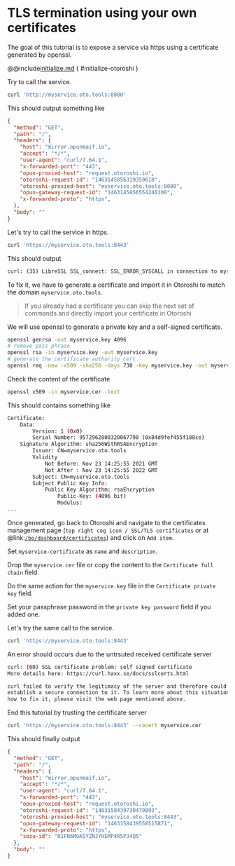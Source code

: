 # TLS termination using your own certificates

The goal of this tutorial is to expose a service via https using a certificate generated by openssl.

@@include[initialize.md](../includes/initialize.md) { #initialize-otoroshi }

Try to call the service.

```sh
curl 'http://myservice.oto.tools:8080'
```

This should output something like

```json
{
  "method": "GET",
  "path": "/",
  "headers": {
    "host": "mirror.opunmaif.io",
    "accept": "*/*",
    "user-agent": "curl/7.64.1",
    "x-forwarded-port": "443",
    "opun-proxied-host": "request.otoroshi.io",
    "otoroshi-request-id": "1463145856319359618",
    "otoroshi-proxied-host": "myservice.oto.tools:8080",
    "opun-gateway-request-id": "1463145856554240100",
    "x-forwarded-proto": "https",
  },
  "body": ""
}
```

Let's try to call the service in https.

```sh
curl 'https://myservice.oto.tools:8443'
```

This should output

```sh
curl: (35) LibreSSL SSL_connect: SSL_ERROR_SYSCALL in connection to myservice.oto.tools:8443
```

To fix it, we have to generate a certificate and import it in Otoroshi to match the domain `myservice.oto.tools`.

> If you already had a certificate you can skip the next set of commands and directly import your certificate in Otoroshi

We will use openssl to generate a private key and a self-signed certificate.

```sh
openssl genrsa -out myservice.key 4096
# remove pass phrase
openssl rsa -in myservice.key -out myservice.key
# generate the certificate authority cert
openssl req -new -x509 -sha256 -days 730 -key myservice.key -out myservice.cer -subj "/CN=myservice.oto.tools"
```

Check the content of the certificate 

```sh
openssl x509 -in myservice.cer -text
```

This should contains something like

```sh
Certificate:
    Data:
        Version: 1 (0x0)
        Serial Number: 9572962808320067790 (0x84d9fef455f188ce)
    Signature Algorithm: sha256WithRSAEncryption
        Issuer: CN=myservice.oto.tools
        Validity
            Not Before: Nov 23 14:25:55 2021 GMT
            Not After : Nov 23 14:25:55 2022 GMT
        Subject: CN=myservice.oto.tools
        Subject Public Key Info:
            Public Key Algorithm: rsaEncryption
                Public-Key: (4096 bit)
                Modulus:
...
```

Once generated, go back to Otoroshi and navigate to the certificates management page (`top right cog icon / SSL/TLS certificates` or at @link:[`/bo/dashboard/certificates`](http://otoroshi.oto.tools:8080/bo/dashboard/certificates)) and click on `Add item`.

Set `myservice-certificate` as `name` and `description`.

Drop the `myservice.cer` file or copy the content to the `Certificate full chain` field.

Do the same action for the `myservice.key` file in the `Certificate private key` field.

Set your passphrase password in the `private key password` field if you added one.

Let's try the same call to the service.

```sh
curl 'https://myservice.oto.tools:8443'
```

An error should occurs due to the untrsuted received certificate server

```sh
curl: (60) SSL certificate problem: self signed certificate
More details here: https://curl.haxx.se/docs/sslcerts.html

curl failed to verify the legitimacy of the server and therefore could not
establish a secure connection to it. To learn more about this situation and
how to fix it, please visit the web page mentioned above.
```

End this tutorial by trusting the certificate server 

```sh
curl 'https://myservice.oto.tools:8443' --cacert myservice.cer
```

This should finally output

```json
{
  "method": "GET",
  "path": "/",
  "headers": {
    "host": "mirror.opunmaif.io",
    "accept": "*/*",
    "user-agent": "curl/7.64.1",
    "x-forwarded-port": "443",
    "opun-proxied-host": "request.otoroshi.io",
    "otoroshi-request-id": "1463158439730479893",
    "otoroshi-proxied-host": "myservice.oto.tools:8443",
    "opun-gateway-request-id": "1463158439558515871",
    "x-forwarded-proto": "https",
    "sozu-id": "01FN6MGKSYZNJYHEMP4R5PJ4Q5"
  },
  "body": ""
}
```

